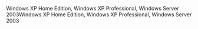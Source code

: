 <span data-ttu-id="a9d7a-101">Windows XP Home Edition, Windows XP Professional, Windows Server 2003</span><span class="sxs-lookup"><span data-stu-id="a9d7a-101">Windows XP Home Edition, Windows XP Professional, Windows Server 2003</span></span>
